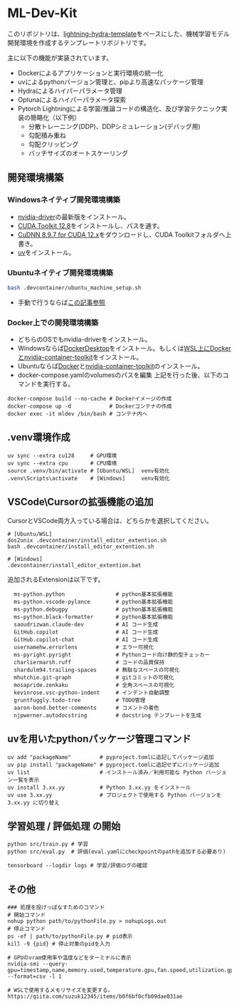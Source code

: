 # ML-Dev-Kit

このリポジトリは、[lightning-hydra-template](https://github.com/ashleve/lightning-hydra-template/tree/main?tab=readme-ov-file#hyperparameter-search)をベースにした、機械学習モデル開発環境を作成するテンプレートリポジトリです。

主に以下の機能が実装されています。
- Dockerによるアプリケーションと実行環境の統一化
- uvによるpythonバージョン管理と、pipより高速なパッケージ管理
- Hydraによるハイパーパラメータ管理
- Optunaによるハイパーパラメータ探索
- Pytorch Lightningによる学習/推論コードの構造化、及び学習テクニック実装の簡略化（以下例）
    - 分散トレーニング(DDP)、DDPシミュレーション(デバッグ用)
    - 勾配積み重ね
    - 勾配クリッピング
    - バッチサイズのオートスケーリング

## 開発環境構築
### Windowsネイティブ開発環境構築
- [nvidia-driver](https://www.nvidia.com/ja-jp/drivers/)の最新版をインストール。
- [CUDA Toolkit 12.8](https://developer.nvidia.com/cuda-downloads)をインストールし、パスを通す。
- [CuDNN 8.9.7 for CUDA 12.x](https://developer.nvidia.com/rdp/cudnn-archive)をダウンロードし、CUDA Toolkitフォルダへ上書き。
- [uv](https://docs.astral.sh/uv/getting-started/installation/#standalone-installer)をインストール。

### Ubuntuネイティブ開発環境構築
```bash
bash .devcontainer/ubuntu_machine_setup.sh
```
- 手動で行うならば[この記事参照](https://qiita.com/tf63/items/0c6da72fe749319423b4)

### Docker上での開発環境構築
- どちらのOSでもnvidia-driverをインストール。
- Windowsならば[DockerDesktop](https://www.docker.com/ja-jp/products/docker-desktop/)をインストール。もしくは[WSL上にDockerとnvidia-container-toolkit](https://zenn.dev/k_ts_ngo/articles/87a5ee010a089ahttps://zenn.dev/k_ts_ngo/articles/87a5ee010a089a)をインストール。
- Ubuntuならば[Docker](https://docs.docker.com/engine/install/ubuntu/)と[nvidia-container-toolkit](https://docs.nvidia.com/datacenter/cloud-native/container-toolkit/latest/install-guide.html)のインストール。
- docker-compose.yamlのvolumesのパスを編集
上記を行った後、以下のコマンドを実行する。
```
docker-compose build --no-cache # Dockerイメージの作成
docker-compose up -d            # Dockerコンテナの作成
docker exec -it mldev /bin/bash # コンテナ内へ
```

## .venv環境作成
```
uv sync --extra cu128     # GPU環境
uv sync --extra cpu       # CPU環境
source .venv/bin/activate # [Ubuntu/WSL]  venv有効化
.venv\Scripts\activate    # [Windows]     venv有効化
```

## VSCode\Cursorの拡張機能の追加
CursorとVSCode両方入っている場合は、どちらかを選択してください。
```
# [Ubuntu/WSL]
dos2unix .devcontainer/install_editor_extention.sh
bash .devcontainer/install_editor_extention.sh

# [Windows]
.devcontainer/install_editor_extention.bat
```
追加されるExtensionは以下です。
```
  ms-python.python                # python基本拡張機能
  ms-python.vscode-pylance        # python基本拡張機能
  ms-python.debugpy               # python基本拡張機能
  ms-python.black-formatter       # python基本拡張機能
  saoudrizwan.claude-dev          # AI コード生成
  GitHub.copilot                  # AI コード生成
  GitHub.copilot-chat             # AI コード生成
  usernamehw.errorlens            # エラー可視化
  ms-pyright.pyright              # Pythonコード向け静的型チェッカー
  charliermarsh.ruff              # コードの品質保持
  shardulm94.trailing-spaces      # 無駄なスペースの可視化
  mhutchie.git-graph              # gitコミットの可視化
  mosapride.zenkaku               # 全角スペースの可視化
  kevinrose.vsc-python-indent     # インデント自動調整
  gruntfuggly.todo-tree           # TODO管理
  aaron-bond.better-comments      # コメントの着色
  njpwerner.autodocstring         # docstring テンプレートを生成
```

## uvを用いたpythonパッケージ管理コマンド
```
uv add "packageName"         # pyproject.tomlに追記してパッケージ追加
uv pip install "packageName" # pyproject.tomlに追記せずにパッケージ追加
uv list                      # インストール済み／利用可能な Python バージョン一覧を表示
uv install 3.xx.yy           # Python 3.xx.yy をインストール
uv use 3.xx.yy               # プロジェクトで使用する Python バージョンを 3.xx.yy に切り替え
```

## 学習処理 / 評価処理 の開始
```
python src/train.py # 学習
python src/eval.py  # 評価(eval.yamlにcheckpointのpathを追加する必要あり)

tensorboard --logdir logs # 学習/評価ログの確認
```

## その他
```
### 処理を投げっぱなすためのコマンド
# 開始コマンド
nohup python path/to/pythonFile.py > nohupLogs.out
# 停止コマンド
ps -ef | path/to/pythonFile.py # pid表示
kill -9 {pid} # 停止対象のpidを入力
```
```
# GPUのvram使用率や温度などをターミナルに表示
nvidia-smi --query-gpu=timestamp,name,memory.used,temperature.gpu,fan.speed,utilization.gpu --format=csv -l 1
```
```
# WSLで使用するメモリサイズを変更する。
https://qiita.com/suzuk12345/items/b0f6bf0cfb09dae031ae
```
